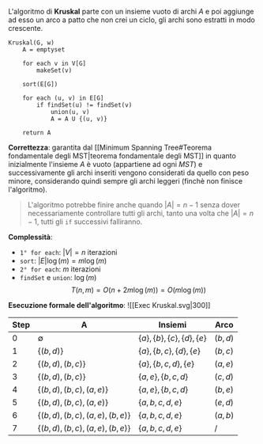 L'algoritmo di **Kruskal** parte con un insieme vuoto di archi $A$ e poi aggiunge ad esso un arco a patto che non crei un ciclo, gli archi sono estratti in modo crescente.
```
Kruskal(G, w)
	A = emptyset
	
	for each v in V[G]
		makeSet(v)
		
	sort(E[G])
	
	for each (u, v) in E[G]
		if findSet(u) != findSet(v)
			union(u, v)
			A = A U {(u, v)}
			
	return A
```

**Correttezza**: garantita dal [[Minimum Spanning Tree#Teorema fondamentale degli MST|teorema fondamentale degli MST]] in quanto inizialmente l'insieme $A$ è vuoto (appartiene ad ogni $MST$) e successivamente gli archi inseriti vengono considerati da quello con peso minore, considerando quindi sempre gli archi leggeri (finchè non finisce l'algoritmo).

>L'algoritmo potrebbe finire anche quando $|A|=n-1$
>senza dover necessariamente controllare tutti gli archi, tanto una volta che $|A|=n-1$, tutti gli `if` successivi falliranno.

**Complessità**:
- `1° for each`: $|V|=n$ iterazioni
- `sort`: $|E|\log (m)=m\log(m)$
- `2° for each`: $m$ iterazioni
- `findSet` e `union`: $\log(m)$
$$T(n,m)=O(n+2m\log(m))=O(m\log(m))$$

**Esecuzione formale dell'algoritmo**:
![[Exec Kruskal.svg|300]]


| Step | A                               | Insiemi                             | Arco    |
| ---- | ------------------------------- | ----------------------------------- | ------- |
| $0$  | $\emptyset$                     | $\{a\}, \{b\}, \{c\}, \{d\}, \{e\}$ | $(b,d)$ |
| $1$  | $\{(b,d)\}$                     | $\{a\}, \{b,c\}, \{d\}, \{e\}$      | $(b,c)$ |
| $2$  | $\{(b,d),(b,c)\}$               | $\{a\}, \{b,c,d\}, \{e\}$           | $(a,e)$ |
| $3$  | $\{(b,d),(b,c)\}$               | $\{a,e\}, \{b,c,d\}$                | $(c,d)$ |
| $4$  | $\{(b,d),(b,c), (a,e)\}$        | $\{a,e\}, \{b,c,d\}$                | $(b,e)$ |
| $5$  | $\{(b,d),(b,c), (a,e)\}$        | $\{a,b,c,d,e\}$                     | $(e,d)$ |
| $6$  | $\{(b,d),(b,c), (a,e), (b,e)\}$ | $\{a,b,c,d,e\}$                     | $(a,b)$ |
| $7$  | $\{(b,d),(b,c), (a,e), (b,e)\}$ | $\{a,b,c,d,e\}$                     | $/$     |
